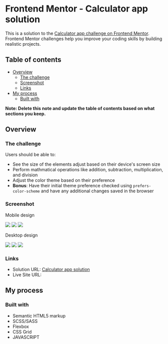 # Frontend Mentor - Calculator app solution

This is a solution to the [Calculator app challenge on Frontend Mentor](https://www.frontendmentor.io/challenges/calculator-app-9lteq5N29). Frontend Mentor challenges help you improve your coding skills by building realistic projects. 

## Table of contents


- [Overview](#overview)
  - [The challenge](#the-challenge)
  - [Screenshot](#screenshot)
  - [Links](#links)
- [My process](#my-process)
  - [Built with](#built-with)

**Note: Delete this note and update the table of contents based on what sections you keep.**

## Overview

### The challenge

Users should be able to:

- See the size of the elements adjust based on their device's screen size
- Perform mathmatical operations like addition, subtraction, multiplication, and division
- Adjust the color theme based on their preference
- **Bonus**: Have their initial theme preference checked using `prefers-color-scheme` and have any additional changes saved in the browser

### Screenshot

Mobile design

![](design/mobile-design-theme-1.jpg)
![](design/mobile-design-theme-2.jpg)
![](design/mobile-design-theme-3.jpg)

Desktop design

![](design/desktop-design-theme-1.jpg)
![](design/desktop-design-theme-2.jpg)
![](design/desktop-design-theme-3.jpg)


### Links

- Solution URL: [Calculator app solution]()
- Live Site URL: []()

## My process

### Built with

- Semantic HTML5 markup
- SCSS/SASS
- Flexbox
- CSS Grid
- JAVASCRIPT
